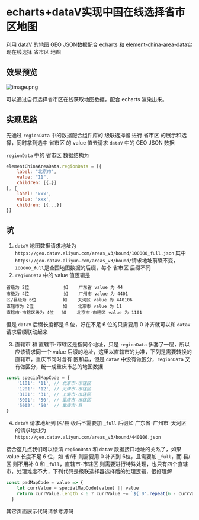 # echarts+dataV实现中国在线选择省市区地图
利用 [dataV](https://datav.aliyun.com/portal/school/atlas/area_selector) 的地图 GEO JSON数据配合 echarts 和 [element-china-area-data](https://www.npmjs.com/package/element-china-area-data)实现在线选择 省市区 地图
## 效果预览

![image.png](https://p9-juejin.byteimg.com/tos-cn-i-k3u1fbpfcp/1e2dddaf417a495a9cb9c49ae767ff9d~tplv-k3u1fbpfcp-watermark.image?)

可以通过自行选择省市区在线获取地图数据，配合 echarts 渲染出来。

## 实现思路
先通过 `regionData` 中的数据配合组件库的 级联选择器 进行 省市区 的展示和选择，同时拿到选中 省市区 的 value 值去请求 `dataV` 中的 GEO JSON 数据

`regionData` 中的 省市区 数据结构为
```js
elementChinaAreaData.regionData = [{
    label: "北京市",
    value: "11",
    children: [{…}]
}, {
    label: 'xxx',
    value: 'xxx',
    children: [{...}]
}]
```
## 坑
1. `dataV` 地图数据请求地址为 `https://geo.datav.aliyun.com/areas_v3/bound/100000_full.json` 其中`https://geo.datav.aliyun.com/areas_v3/bound/`请求地址前缀不变， `100000_full`是全国地图数据的后缀，每个 省市区 后缀不同
2. `regionData` 中的 value 值逻辑是
```   
省级为 2位             如    广东省 value 为 44
市级为 4位             如    广州市 value 为 4401
区/县级为 6位          如    天河区 value 为 440106
直辖市为 2位           如    北京市 value 为 11
直辖市-市辖区级为 4位   如    北京市-市辖区 value 为 1101
```
但是 `dataV` 后缀长度都是 6 位，好在不足 6 位的只需要用 0 补齐就可以和 `dataV` 请求后缀联动起来

3. 直辖市 和 直辖市-市辖区是指同个地址，只是 `regionData` 多套了一层，所以应该请求同一个 value 后缀的地址，这里以直辖市的为准，下列是需要转换的直辖市，重庆市同时含有 区和县，但是 `dataV` 中没有做区分，`regionData` 又有做区分，统一成重庆市总的地图数据
```js
const specialMapCode = {
    '1101': '11', // 北京市-市辖区
    '1201': '12', // 天津市-市辖区
    '3101': '31', // 上海市-市辖区
    '5001': '50', // 重庆市-市辖区
    '5002': '50'  // 重庆市-县
}
```
4. `dataV` 请求地址到 区/县 级后不需要加 `_full` 后缀如 广东省-广州市-天河区 的请求地址为 `https://geo.datav.aliyun.com/areas_v3/bound/440106.json`


接合这几点我们可以缕清 `regionData` 和 `dataV` 数据接口地址的关系了，如果 value 长度不足 6 位，如 省/市 则需要用 0 补齐到 6位，且需要加 `_full`，而 县/区 则不用补 0 和 `_full`，直辖市-市辖区 则需要进行特殊处理，也只有四个直辖市，处理难度不大，下列代码是级联选择器选择后的处理逻辑，很好理解
```js
const padMapCode = value => {
    let currValue = specialMapCode[value] || value
    return currValue.length < 6 ? currValue += `${'0'.repeat(6 - currValue.length)}_full` : currValue
  }
```
其它页面展示代码请参考源码
